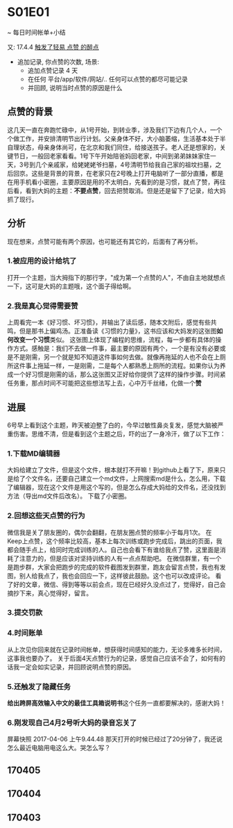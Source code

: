 # S01E01
~ 每日时间帐单+小结

又: 17.4.4 [触发了轻易 点赞 的醉点](https://wx.xiaomiquan.com/mweb/views/topicdetail/topicdetail.html?topic_id=455558425528&secret=0x9nikinjcthvcwakp0ijxdjxmeftif4)

- 追加记录, 你点赞的次数, 场景:
    + 追加点赞记录 4 天
    + 在任何 平台/app/软件/网站/.. 任何可以点赞的都尽可能记录
    + 并回顾, 说明当时点赞的原因是什么

## 点赞的背景
这几天一直在奔跑忙碌中，从1号开始，到转业季，涉及我们下边有几个人，一个个做工作，并安排清明节出行计划。父亲身体不好，大小脑萎缩，生活基本处于半自理状态，母亲身体尚可，在北京和我们同住，给接送孩子。老人还是想家的，关键节日，一般回老家看看。1号下午开始陪爸妈回老家，中间到弟弟妹妹家住一天，3号到几个亲戚家，给姥姥姥爷扫墓，4号清明节给我自己家的祖坟扫墓，之后回京。这些是背景的背景，在老家只在2号晚上打开电脑听了一部分直播，都是在用手机看小密圈，主要原因是用的不太明白，先看到的是习惯，就点了赞，再往后看，看到大妈的主题：**不要点赞**，回去把赞取消。但是还是留下了记录，给大妈抓了现行。
## 分析
现在想来，点赞可能有两个原因，也可能还有其它的，后面有了再分析。
### 1.被应用的设计给坑了
打开一个主题，当大拇指下的那行字，"成为第一个点赞的人"，不由自主地就想点一下，这可是大妈的主题哦，这个面子得给啊。
### 2.我是真心觉得需要赞
上周看完一本《好习惯、坏习惯》，并输出了读后感，随本文附后，感觉有些共鸣，但是那书上偏鸡汤。正准备读《习惯的力量》，这书应该和大妈发的这张图**如何改变一个习惯**类似。
这张图上体现了编程的思维，流程，每一步都有具体的操作方式。感触是：我们不去做一件事，最主要的原因有两个，一个是有没有必要或是不是刚需，另一个就是知不知道这件事如何去做。就像再拖延的人也不会在上厕所这件事上拖延一样，一是刚需，二是每个人都熟悉上厕所的流程。如果你认为养成一个好习惯是刚需的话，那么这张图又正好给你提供了这样的操作步骤。时间紧任务重，那点时间不可能把这些想法写上去，心中万千丝绪，化做一个**赞**
## 进展
6号早上看到这个主题，昨天被迫整了白的，今早过敏性鼻炎复发，感觉大脑被严重伤害。思维不清，但是看到这个主题之后，吓的出了一身冷汗，做了以下工作：
### 1.下载MD编辑器
大妈给建立了文件，但是这个文件，根本就打不开嘛！到github上看了下，原来只是给了个文件名，还要自己建立一个md文件，上网搜索md是什么，怎么用，下载了编辑器，现在这个文件是用这个写的，但是怎么存成大妈给的文件名，还没找到方法（导出md文件后改名）。
下载了小密圈。
### 2.回想这些天点赞的行为
微信我是关了朋友圈的，偶尔会翻翻，在朋友圈点赞的频率小于每月1次。
在Keep上点赞，这个频率比较高，基本上每次训练或跑步完成后，跳出的页面，我都会随手点上，给同时完成训练的人。自己也会看下有谁给我点了赞，这里面是消耗了注意力的，但是应该对坚持训练的人有一点点帮助吧。
在微信群里，有一个是跑步群，大家会把跑步的完成的软件截图发到群里，跑友会留言点赞，我也有发图，别人给我点了，我也会回应一下，这样彼此鼓励。这个也可以改成评论。
看了好的文章，微信、得到等等以前会点，现在已经好久没点过了，觉得好，自己会摘抄下来，真心觉得好，留言。
### 3.提交罚款
### 4.时间账单
从上次见你回来就在记录时间帐单，想获得时间感知的能力，无论多难多长时间，这事我也要办了。
关于后面4天点赞行为的记录，感觉自己应该不会了，如何有的话我一定会如实记录，并回顾说明点赞的原因。
### 5.还触发了隐藏任务
**给出跨屏高效输入中文的最佳工具箱说明书**这个任务一直都要解决的，感谢大妈！
### 6.刚发现自己4月2号听大妈的录音忘关了
屏幕快照 2017-04-06 上午9.44.48
那天打开的时候已经过了20分钟了，我还说怎么最近电脑用电这么大。哭怎么写？




## 170405

## 170404

## 170403

